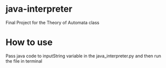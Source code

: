 # java-interpreter
Final Project for the Theory of Automata class

# How to use
Pass java code to inputString variable in the java_interpreter.py and then run the file in terminal 
